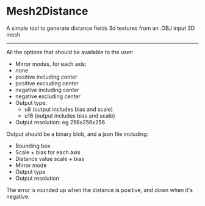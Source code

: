 # Mesh2Distance

A simple tool to generate distance fields 3d textures from an .OBJ input 3D mesh

---

All the options that should be available to the user:
- Mirror modes, for each axis:
- none
- positive including center
- positive excluding center
- negative including center
- negative excluding center
- Output type:
  - u8 (output includes bias and scale)
  - u16	(output includes bias and scale)
- Output resolution: eg 256x256x256

Output should be a binary blob, and a json file including:
- Bounding box
- Scale + bias for each axis
- Distance value scale + bias
- Mirror mode
- Output type
- Output resolution

The error is rounded up when the distance is positive, and down when it's negative.